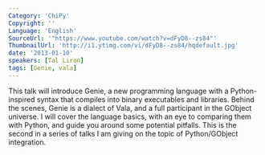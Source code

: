 ```yaml
---
Category: 'ChiPy'
Copyright: ''
Language: 'English'
SourceUrl: '"https://www.youtube.com/watch?v=dFyD8--zs84"'
ThumbnailUrl: 'http://i1.ytimg.com/vi/dFyD8--zs84/hqdefault.jpg'
date: '2013-01-10'
speakers: [Tal Liron]
tags: [Genie, vala]
---
```

This talk will introduce Genie, a new programming language with a Python-
inspired syntax that compiles into binary executables and libraries. Behind
the scenes, Genie is a dialect of Vala, and a full participant in the GObject
universe. I will cover the language basics, with an eye to comparing them with
Python, and guide you around some potential pitfalls. This is the second in a
series of talks I am giving on the topic of Python/GObject integration.

